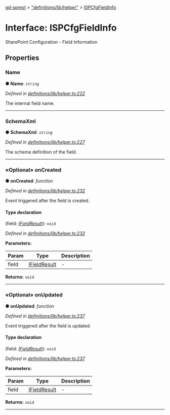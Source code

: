 [gd-sprest](../README.md) > ["definitions/lib/helper"](../modules/_definitions_lib_helper_.md) > [ISPCfgFieldInfo](../interfaces/_definitions_lib_helper_.ispcfgfieldinfo.md)



# Interface: ISPCfgFieldInfo


SharePoint Configuration - Field Information


## Properties
<a id="name"></a>

###  Name

**●  Name**:  *`string`* 

*Defined in [definitions/lib/helper.ts:222](https://github.com/gunjandatta/sprest/blob/3de79f1/src/definitions/lib/helper.ts#L222)*



The internal field name.




___

<a id="schemaxml"></a>

###  SchemaXml

**●  SchemaXml**:  *`string`* 

*Defined in [definitions/lib/helper.ts:227](https://github.com/gunjandatta/sprest/blob/3de79f1/src/definitions/lib/helper.ts#L227)*



The schema definition of the field.




___

<a id="oncreated"></a>

### «Optional» onCreated

**●  onCreated**:  *function* 

*Defined in [definitions/lib/helper.ts:232](https://github.com/gunjandatta/sprest/blob/3de79f1/src/definitions/lib/helper.ts#L232)*



Event triggered after the field is created.

#### Type declaration
(field: *[IFieldResult](_definitions_field_field_.ifieldresult.md)*): `void`


*Defined in [definitions/lib/helper.ts:232](https://github.com/gunjandatta/sprest/blob/3de79f1/src/definitions/lib/helper.ts#L232)*



**Parameters:**

| Param | Type | Description |
| ------ | ------ | ------ |
| field | [IFieldResult](_definitions_field_field_.ifieldresult.md)   |  - |





**Returns:** `void`






___

<a id="onupdated"></a>

### «Optional» onUpdated

**●  onUpdated**:  *function* 

*Defined in [definitions/lib/helper.ts:237](https://github.com/gunjandatta/sprest/blob/3de79f1/src/definitions/lib/helper.ts#L237)*



Event triggered after the field is updated.

#### Type declaration
(field: *[IFieldResult](_definitions_field_field_.ifieldresult.md)*): `void`


*Defined in [definitions/lib/helper.ts:237](https://github.com/gunjandatta/sprest/blob/3de79f1/src/definitions/lib/helper.ts#L237)*



**Parameters:**

| Param | Type | Description |
| ------ | ------ | ------ |
| field | [IFieldResult](_definitions_field_field_.ifieldresult.md)   |  - |





**Returns:** `void`






___


